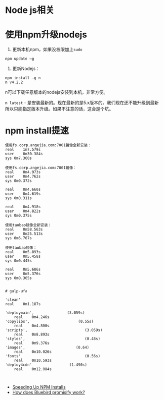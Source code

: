 # Node js相关

# 使用npm升级nodejs

1. 更新本机npm，如果没权限加上`sudo`

```
npm update –g
```

1. 更新Nodejs：

```
npm install –g n
n v4.2.2
```

n可以下载任意版本的nodejs安装到本机，非常方便。

`n latest` - 是安装最新的。现在最新的是5.x版本的。我们现在还不能升级到最新所以只能指定版本升级。如果不注意的话，这会是个坑。


# npm install提速


```
使用fs.corp.angejia.com:7001镜像全新安装：
real    1m7.579s
user    0m30.384s
sys 0m7.360s

使用fs.corp.angejia.com:7001镜像：
real    0m4.973s
user    0m4.762s
sys 0m0.372s

real    0m4.660s
user    0m4.619s
sys 0m0.311s

real    0m4.918s
user    0m4.822s
sys 0m0.375s
```


```
使用taobao镜像全新安装：
real    0m58.563s
user    0m25.513s
sys 0m6.707s

使用taobao镜像：
real    0m5.893s
user    0m5.458s
sys 0m0.445s

real    0m5.686s
user    0m5.376s
sys 0m0.365s


```

```
# gulp-ufa

'clean'
real    0m1.187s

'deploymain',               (3.059s)
    real    0m4.246s
'copylibs',                      (0.55s)
    real    0m4.800s
'scripts',                          (3.059s)
    real    0m8.893s
'styles',                           (0.48s)
    real    0m9.376s
'images',                       (0.64)
    real    0m10.026s
'fonts'                             (0.56s)
    real    0m10.593s
'deploy4cdn'                 (1.490s)
    real    0m12.084s



```

- [Speeding Up NPM Installs](https://lincolnloop.com/blog/speeding-npm-installs/)
- [How does Bluebird promisify work?](http://davidvgalbraith.com/how-does-bluebird-promisify-work/)